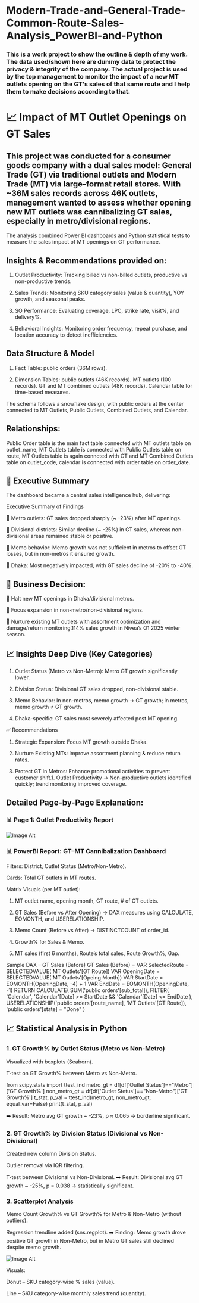 # Modern-Trade-and-General-Trade-Common-Route-Sales-Analysis_PowerBI-and-Python
### This is a work project to show the outline &amp; depth of my work. The data used/shown here are dummy data to protect the privacy &amp; integrity of the company. The actual project is used by the top management to monitor the impact of a new MT outlets opening on the GT's sales of that same route and I help them to make decisions according to that.

# 📈 Impact of MT Outlet Openings on GT Sales
## This project was conducted for a consumer goods company with a dual sales model: General Trade (GT) via traditional outlets and Modern Trade (MT) via large-format retail stores. With ~36M sales records across 46K outlets, management wanted to assess whether opening new MT outlets was cannibalizing GT sales, especially in metro/divisional regions.

The analysis combined Power BI dashboards and Python statistical tests to measure the sales impact of MT openings on GT performance.

## Insights & Recommendations provided on:

1. Outlet Productivity: Tracking billed vs non-billed outlets, productive vs non-productive trends.

2. Sales Trends: Monitoring SKU category sales (value & quantity), YOY growth, and seasonal peaks.

3. SO Performance: Evaluating coverage, LPC, strike rate, visit%, and delivery%.

4. Behavioral Insights: Monitoring order frequency, repeat purchase, and location accuracy to detect inefficiencies.

## Data Structure & Model

1. Fact Table: public orders (36M rows).

2. Dimension Tables:
public outlets (46K records).
MT outlets (100 records).
GT and MT combined outlets (48K records).
Calendar table for time-based measures.

The schema follows a snowflake design, with public orders at the center connected to MT Outlets, Public Outlets, Combined Outlets, and Calendar.


## Relationships:
Public Order table is the main fact table connected with MT outlets table on outlet_name, MT Outlets table is connected with Public Outlets table on route, MT Outlets table is again conncted with GT and MT Combined Outlets table on outlet_code, calendar is connected with order table on order_date.

## 🔎 Executive Summary

The dashboard became a central sales intelligence hub, delivering:

  Executive Summary of Findings

📌 Metro outlets: GT sales dropped sharply (~ -23%) after MT openings.

📌 Divisional districts: Similar decline (~ -25%) in GT sales, whereas non-divisional areas remained stable or positive.

📌 Memo behavior: Memo growth was not sufficient in metros to offset GT losses, but in non-metros it ensured growth.

📌 Dhaka: Most negatively impacted, with GT sales decline of -20% to -40%.

## 🔎 Business Decision:

📌 Halt new MT openings in Dhaka/divisional metros.

📌 Focus expansion in non-metro/non-divisional regions.

📌 Nurture existing MT outlets with assortment optimization and damage/return monitoring.114% sales growth in Nivea’s Q1 2025 winter season.


## 📈 Insights Deep Dive (Key Categories)

1. Outlet Status (Metro vs Non-Metro): Metro GT growth significantly lower.

2. Division Status: Divisional GT sales dropped, non-divisional stable.

3. Memo Behavior: In non-metros, memo growth → GT growth; in metros, memo growth ≠ GT growth.

4. Dhaka-specific: GT sales most severely affected post MT opening.

✅ Recommendations

1. Strategic Expansion: Focus MT growth outside Dhaka.

2. Nurture Existing MTs: Improve assortment planning & reduce return rates.

3. Protect GT in Metros: Enhance promotional activities to prevent customer shift.1. Outlet Productivity → Non-productive outlets identified quickly; trend monitoring improved coverage.



## Detailed Page-by-Page Explanation:


### 📊 Page 1: Outlet Productivity Report

![Image Alt](https://github.com/RAAD07/NiveaSecondarySales_PowerBIProject/blob/191f51242140244e6dc199727910ec68d364cd18/Page1_Nivea%20Outlet%20Productivity%20Report%202024%20-%202025.png)

### 📊 PowerBI Report: GT–MT Cannibalization Dashboard

Filters: District, Outlet Status (Metro/Non-Metro).

Cards: Total GT outlets in MT routes.

Matrix Visuals (per MT outlet):

1. MT outlet name, opening month, GT route, # of GT outlets.

2. GT Sales (Before vs After Opening) → DAX measures using CALCULATE, EOMONTH, and USERELATIONSHIP.

3. Memo Count (Before vs After) → DISTINCTCOUNT of order_id.

4. Growth% for Sales & Memo.

5. MT sales (first 6 months), Route’s total sales, Route Growth%, Gap.

Sample DAX – GT Sales (Before)
GT Sales (Before) = 
VAR SelectedRoute = SELECTEDVALUE('MT Outlets'[GT Route])
VAR OpeningDate = SELECTEDVALUE('MT Outlets'[Opeing Month])
VAR StartDate = EOMONTH(OpeningDate, -4) + 1
VAR EndDate = EOMONTH(OpeningDate, -1)
RETURN
    CALCULATE(
        SUM('public orders'[sub_total]),
        FILTER(
            'Calendar',
            'Calendar'[Date] >= StartDate &&
            'Calendar'[Date] <= EndDate
        ),
        USERELATIONSHIP('public orders'[route_name], 'MT Outlets'[GT Route]),
        'public orders'[state] = "Done"
    )

## 📈 Statistical Analysis in Python

### 1. GT Growth% by Outlet Status (Metro vs Non-Metro)

Visualized with boxplots (Seaborn).

T-test on GT Growth% between Metro vs Non-Metro.

from scipy.stats import ttest_ind
metro_gt = df[df['Outlet Stetus']=="Metro"]['GT Growth%']
non_metro_gt = df[df['Outlet Stetus']=="Non-Metro"]['GT Growth%']
t_stat, p_val = ttest_ind(metro_gt, non_metro_gt, equal_var=False)
print(t_stat, p_val)


➡️ Result: Metro avg GT growth ~ -23%, p ≈ 0.065 → borderline significant.

### 2. GT Growth% by Division Status (Divisional vs Non-Divisional)

Created new column Division Status.

Outlier removal via IQR filtering.

T-test between Divisional vs Non-Divisional.
➡️ Result: Divisional avg GT growth ~ -25%, p = 0.038 → statistically significant.

### 3. Scatterplot Analysis

Memo Count Growth% vs GT Growth% for Metro & Non-Metro (without outliers).

Regression trendline added (sns.regplot).
➡️ Finding: Memo growth drove positive GT growth in Non-Metro, but in Metro GT sales still declined despite memo growth.



![Image Alt](https://github.com/RAAD07/NiveaSecondarySales_PowerBIProject/blob/40d20f10edf074f4130acc713b618176753d767f/Page2_Nivea%20Sales%20Value%20%26%20QTY.png)

Visuals:

Donut – SKU category-wise % sales (value).

Line – SKU category-wise monthly sales trend (quantity).

